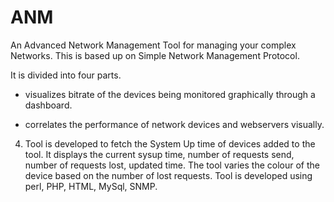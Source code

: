 # ANM
An Advanced Network Management Tool for managing your complex Networks. This is based up on Simple Network Management Protocol.

It is divided into four parts.

- visualizes bitrate of the devices being monitored graphically through a dashboard. 

- correlates the performance of network devices and webservers visually. 

 

4. Tool is developed to fetch the System Up time of devices added to the tool. It displays the current sysup time, number of requests send, number of requests lost, updated time. The tool varies the colour of the device based on the number of lost requests. Tool is developed using perl, PHP, HTML, MySql, SNMP.
